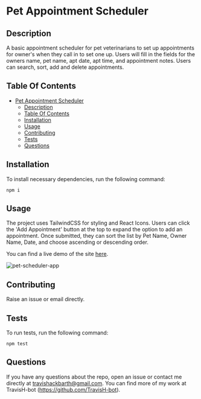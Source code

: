 # Pet Appointment Scheduler

## Description
A basic appointment scheduler for pet veterinarians to set up appointments for owner's when they call in to set one up. Users will fill in the fields for the owners name, pet name, apt date, apt time, and appointment notes. Users can search, sort, add and delete appointments.

## Table Of Contents

- [Pet Appointment Scheduler](#pet-appointment-scheduler)
  - [Description](#description)
  - [Table Of Contents](#table-of-contents)
  - [Installation](#installation)
  - [Usage](#usage)
  - [Contributing](#contributing)
  - [Tests](#tests)
  - [Questions](#questions)

## Installation 

To install necessary dependencies, run the following command:

```
npm i
```

## Usage
The project uses TailwindCSS for styling and React Icons. Users can click the 'Add Appointment' button at the top to expand the option to add an appointment. Once submitted, they can sort the list by Pet Name, Owner Name, Date, and choose ascending or descending order.

You can find a live demo of the site [here](https://travish-bot.github.io/Pet-Appointments/).

![pet-scheduler-app](https://github.com/TravisH-bot/Pet-Appointments/assets/79767820/28e49b0e-2688-45fe-b7cd-98f224d8a2a2)

## Contributing
Raise an issue or email directly.

## Tests

To run tests, run the following command:

```
npm test
```

## Questions
If you have any questions about the repo, open an issue or contact me directly at travishackbarth@gmail.com. You can find more of my work at TravisH-bot (https://github.com/TravisH-bot).

